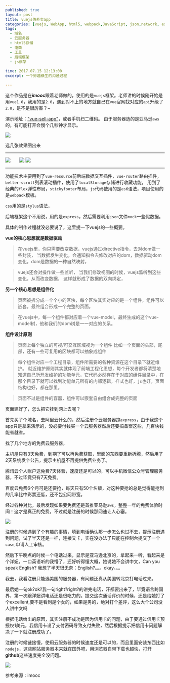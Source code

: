 ```yaml
---
published: true
layout: post
title: vuejs仿外卖app
categories: [vuejs, WebApp, html5, webpack,JavaScript, json,network, es6, express, nodejs]
tags: 
  - 域名
  - 云服务器
  - html5存储
  - 电商
  - 工具
  - 后端框架
  - js框架
 
time: 2017.07.15 12:13:00
excerpt: 一个妙趣横生的沟通过程

---
```

这个作品是在***imooc***跟着老师做的，使用的是`vuejs`框架。老师讲的时候刚开始是用`vue1.0`，我用的是`2.0`，遇到对不上的地方就自己在`vue`官网找对应的`api`升级了`2.0`，是不是很厉害？~

演示地址：["vue-sell-app"](http://www.itsilen.site:9000/#/goods )，或者手机扫二维码。
由于服务器选的是亚马逊`aws`的，有可能打开会慢个几秒钟才显示。

![](http://i.imgur.com/g4CseOS.png)


选几张效果图出来

----------

![](http://i.imgur.com/WhoKxR3.png) &nbsp;&nbsp;&nbsp;&nbsp;&nbsp;&nbsp;![](http://i.imgur.com/G2KOCkm.png)   ![](http://i.imgur.com/b77Opfx.png)


----------


功能技术主要用到了`vue-resource`前后端数据交互插件，`vue-router`路由插件，`better-scroll`列表滚动插件，使用了`localStorage`存储进行收藏功能，
用到了经典的`flex`弹性布局，`stickyfooter`布局，`js`代码使用的是`es6`语法，项目使用的是`webpack`模板。

`css`用的是`stylus`语法，

后端框架这个不用说，用的是`express`，然后需要利用`json`文件`mock`一些假数据。

具体的制作过程就没必要说了，这里提一下vuejs的一些概要。

**vue的核心思想就是数据驱动**


> 在vuejs里，你只需要改变数据，vuejs通过directive指令，去对dom做一些封装，
当数据发生变化，会通知指令去修改对应的dom，数据驱动dom变化，dom是数据的一种自然映射，


> vuejs还会对操作做一些监听，
当我们修改视图的时候，vuejs监听到这些变化，从而改变数据，
这样就形成了数据的双向绑定，

**另一个核心思想是组件化**
> 页面被拆分成一个个小的区块，每个区块其实对应的是一个组件，组件可以嵌套，最终组合形成一个完整的页面。


> 在vuejs中，每一个组件都对应着一个vue-model，最终生成的这个vue-model树，他和我们的dom树是一一对应的关系。




  **组件设计原则**

> 页面上每个独立的可视/可交互区域视为一个组件
比如一个页面的头部，尾部，还有一些可复用的区块都可以抽象成组件


> 每个组件对应一个工程目录，组件所需要的各种资源在这个目录下就近维护。
就近维护原则其实就体现了前端工程化思想，每个开发者都将清楚地知道自己所开发维护的功能单元，它代码必然存在于对应的组件目录中，在那个目录下就可以找到功能单元所有的内部逻辑，样式也好，`js`也好，页面结构也好，都在那里。

> 页面不过是组件的容器，组件可以嵌套自由组合成完整的页面


页面建好了，怎么把它挂到网上去呢？

首先买了个域名，去阿里云什么的，然后注册个云服务器跑`express`，由于我这个app只是拿来演示的，没必要付钱买一个云服务器然后还要搞备案这些，几百块钱能省就省。

找了几个地方的免费云服务器，

主机屋只有3天免费，到期了可以再免费获取，里面的东西要重新折腾，然后用了2天系统发个公告，提示主机屋不再提供免费业务了。

腾讯云个人账户送免费7天体验，速度还是可以的，可以手机微信公众号管理服务器，不过毕竟只有7天免费。

百度云免费6个月可是还要抢，每天只有50个名额，对这种要抢的总是觉得能抢到的几率比中彩票还低，还不包公网带宽。

经过各种对比，最后发现如果要免费还是首推亚马逊`aws`，整整一年的免费体验时间！这才是真正的免费，不过就是注册的时候那网速让人心塞。

![](http://i.imgur.com/8uuQztR.png)

注册的时候遇到了个有趣的事情，填到电话确认那一步怎么也过不去，提示注册遇到问题，试了半天还是一样，连接又卡，实在没办法了只能在控制台提交了一个`case`,申请人工审核。

然后下午晚点的时候一个电话过来，显示是亚马逊北京的，拿起来一听，看起来是个洋妞，一口英语听的我懵了，还好听得懂大概，她说她不会讲中文，Can you speak English? 我想了半天很无奈：English?。。。okay。。。

我去，我看注册只能选美国的服务器，有问题还真从美国转北京打电话过来。

最后她一句ok?ok?我一句right?right?的讲完电话，汗都要出来了，毕竟语言跨国界，第一次跟洋妞讲电话还是很吃力的。提交这次通话评价的时候，还是给她打了个excellent,要不是看到是个女的，如果是男的，绝对打个差评，这么大个公司没人讲中文吗

根据电话给出的原因，其实注册不成功是因为信用卡的问题，由于要通过信用卡预授权1美元，我信用卡设了支付密码导致支付失败，然后根据提示把信用卡问题解决了一下就注册成功了。

注册的时候链接慢，使用云服务器的时候速度还是可以的，而且里面安装东西比如`nodejs`，这些网站服务器本来就在国外吧，用浏览器自带下载也超快，打开**github**这些速度完全没问题。

![](http://i.imgur.com/h12mmhE.png)


参考来源：imooc